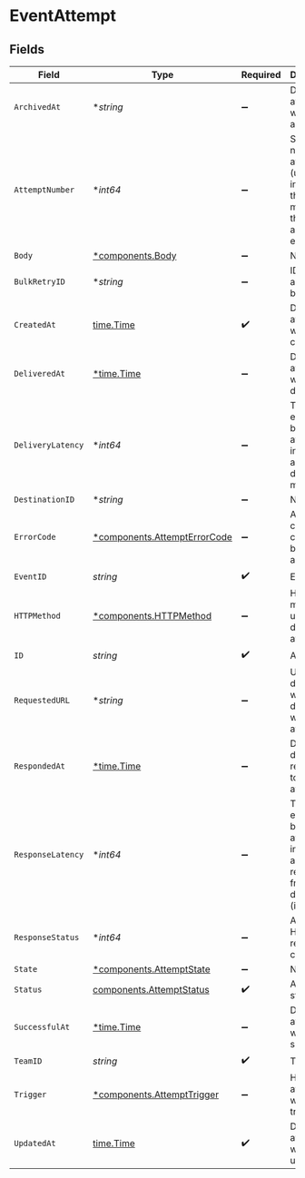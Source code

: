 # EventAttempt


## Fields

| Field                                                                                      | Type                                                                                       | Required                                                                                   | Description                                                                                |
| ------------------------------------------------------------------------------------------ | ------------------------------------------------------------------------------------------ | ------------------------------------------------------------------------------------------ | ------------------------------------------------------------------------------------------ |
| `ArchivedAt`                                                                               | **string*                                                                                  | :heavy_minus_sign:                                                                         | Date the attempt was archived                                                              |
| `AttemptNumber`                                                                            | **int64*                                                                                   | :heavy_minus_sign:                                                                         | Sequential number of attempts (up to and including this one) made for the associated event |
| `Body`                                                                                     | [*components.Body](../../models/shared/body.md)                                            | :heavy_minus_sign:                                                                         | N/A                                                                                        |
| `BulkRetryID`                                                                              | **string*                                                                                  | :heavy_minus_sign:                                                                         | ID of associated bulk retry                                                                |
| `CreatedAt`                                                                                | [time.Time](https://pkg.go.dev/time#Time)                                                  | :heavy_check_mark:                                                                         | Date the attempt was created                                                               |
| `DeliveredAt`                                                                              | [*time.Time](https://pkg.go.dev/time#Time)                                                 | :heavy_minus_sign:                                                                         | Date the attempt was delivered                                                             |
| `DeliveryLatency`                                                                          | **int64*                                                                                   | :heavy_minus_sign:                                                                         | Time elapsed between attempt initiation and final delivery (in ms)                         |
| `DestinationID`                                                                            | **string*                                                                                  | :heavy_minus_sign:                                                                         | N/A                                                                                        |
| `ErrorCode`                                                                                | [*components.AttemptErrorCode](../../models/shared/attempterrorcode.md)                    | :heavy_minus_sign:                                                                         | Attempt could not complete because of an error                                             |
| `EventID`                                                                                  | *string*                                                                                   | :heavy_check_mark:                                                                         | Event ID                                                                                   |
| `HTTPMethod`                                                                               | [*components.HTTPMethod](../../models/shared/httpmethod.md)                                | :heavy_minus_sign:                                                                         | HTTP method used to deliver the attempt                                                    |
| `ID`                                                                                       | *string*                                                                                   | :heavy_check_mark:                                                                         | Attempt ID                                                                                 |
| `RequestedURL`                                                                             | **string*                                                                                  | :heavy_minus_sign:                                                                         | URL of the destination where delivery was attempted                                        |
| `RespondedAt`                                                                              | [*time.Time](https://pkg.go.dev/time#Time)                                                 | :heavy_minus_sign:                                                                         | Date the destination responded to this attempt                                             |
| `ResponseLatency`                                                                          | **int64*                                                                                   | :heavy_minus_sign:                                                                         | Time elapsed between attempt initiation and a response from the destination (in ms)        |
| `ResponseStatus`                                                                           | **int64*                                                                                   | :heavy_minus_sign:                                                                         | Attempt's HTTP response code                                                               |
| `State`                                                                                    | [*components.AttemptState](../../models/shared/attemptstate.md)                            | :heavy_minus_sign:                                                                         | N/A                                                                                        |
| `Status`                                                                                   | [components.AttemptStatus](../../models/shared/attemptstatus.md)                           | :heavy_check_mark:                                                                         | Attempt status                                                                             |
| `SuccessfulAt`                                                                             | [*time.Time](https://pkg.go.dev/time#Time)                                                 | :heavy_minus_sign:                                                                         | Date the attempt was successful                                                            |
| `TeamID`                                                                                   | *string*                                                                                   | :heavy_check_mark:                                                                         | Team ID                                                                                    |
| `Trigger`                                                                                  | [*components.AttemptTrigger](../../models/shared/attempttrigger.md)                        | :heavy_minus_sign:                                                                         | How the attempt was triggered                                                              |
| `UpdatedAt`                                                                                | [time.Time](https://pkg.go.dev/time#Time)                                                  | :heavy_check_mark:                                                                         | Date the attempt was last updated                                                          |
